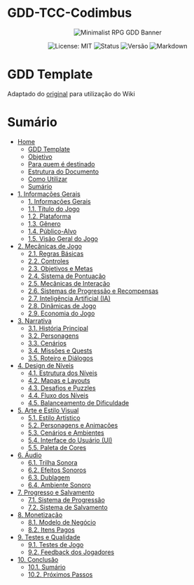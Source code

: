 # GDD-TCC-Codimbus

<p align="center">
  <img src="https://i.ibb.co/56s7K8j/292330192-445386850928422-7259301303587158181-n-jpg.png" alt="Minimalist RPG GDD Banner">
</p>

<p align="center">
  <img src="https://img.shields.io/badge/License-MIT-yellow.svg?style=for-the-badge" alt="License: MIT">
  <img src="https://img.shields.io/badge/Status-Em%20Desenvolvimento-orange?style=for-the-badge" alt="Status">
  <img src="https://img.shields.io/badge/Versão-0.2.9-blue?style=for-the-badge" alt="Versão">
    <img src="https://img.shields.io/badge/Markdown-%23%23302c9b.svg?style=for-the-badge&logo=markdown&logoColor=white" alt="Markdown">

</p>

# GDD Template

Adaptado do [original](https://github.com/allefrodrigo/gdd-template) para utilização do Wiki

# Sumário
-   [Home](https://github.com/DRyuw/GDD-TCC-Codimbus/wiki)
    -   [GDD Template](https://github.com/DRyuw/GDD-TCC-Codimbus/wiki#gdd-template) </br>
    -   [Objetivo](https://github.com/DRyuw/GDD-TCC-Codimbus/wiki#objetivo)
    -   [Para quem é destinado](https://github.com/DRyuw/GDD-TCC-Codimbus/wiki#para-quem-%C3%A9-destinado)
    -   [Estrutura do Documento](https://github.com/DRyuw/GDD-TCC-Codimbus/wiki#estrutura-do-documento)
    -   [Como Utilizar](https://github.com/DRyuw/GDD-TCC-Codimbus/wiki#como-utilizar)
    -   [Sumário](https://github.com/DRyuw/GDD-TCC-Codimbus/wiki#sum%C3%A1rio)
-   [1. Informações Gerais](https://github.com/DRyuw/GDD-TCC-Codimbus/wiki/1.-Informa%C3%A7%C3%B5es-Gerais)</br>
    -   [1. Informações Gerais](https://github.com/DRyuw/GDD-TCC-Codimbus/wiki/1.-Informa%C3%A7%C3%B5es-Gerais#1-informa%C3%A7%C3%B5es-gerais)
    -   [1.1. Título do Jogo](https://github.com/DRyuw/GDD-TCC-Codimbus/wiki/1.-Informa%C3%A7%C3%B5es-Gerais#11-t%C3%ADtulo-do-jogo)
    -   [1.2. Plataforma](https://github.com/DRyuw/GDD-TCC-Codimbus/wiki/1.-Informa%C3%A7%C3%B5es-Gerais#12-plataforma)
    -   [1.3. Gênero](https://github.com/DRyuw/GDD-TCC-Codimbus/wiki/1.-Informa%C3%A7%C3%B5es-Gerais#13-g%C3%AAnero)
    -   [1.4. Público-Alvo](https://github.com/DRyuw/GDD-TCC-Codimbus/wiki/1.-Informa%C3%A7%C3%B5es-Gerais#14-p%C3%BAblico-alvo)
    -   [1.5. Visão Geral do Jogo](https://github.com/DRyuw/GDD-TCC-Codimbus/wiki/1.-Informa%C3%A7%C3%B5es-Gerais#15-vis%C3%A3o-geral-do-jogo)
-   [2. Mecânicas de Jogo](https://github.com/DRyuw/GDD-TCC-Codimbus/wiki/2.-Mec%C3%A2nicas-de-Jogo)</br>
    -   [2.1. Regras Básicas](https://github.com/DRyuw/GDD-TCC-Codimbus/wiki/2.-Mec%C3%A2nicas-de-Jogo#21-regras-b%C3%A1sicas)
    -   [2.2. Controles](https://github.com/DRyuw/GDD-TCC-Codimbus/wiki/2.-Mec%C3%A2nicas-de-Jogo#22-controles)
    -   [2.3. Objetivos e Metas](https://github.com/DRyuw/GDD-TCC-Codimbus/wiki/2.-Mec%C3%A2nicas-de-Jogo#23-objetivos-e-metas)
    -   [2.4. Sistema de Pontuação](https://github.com/DRyuw/GDD-TCC-Codimbus/wiki/2.-Mec%C3%A2nicas-de-Jogo#24-sistema-de-pontua%C3%A7%C3%A3o)
    -   [2.5. Mecânicas de Interação](https://github.com/DRyuw/GDD-TCC-Codimbus/wiki/2.-Mec%C3%A2nicas-de-Jogo#25-mec%C3%A2nicas-de-intera%C3%A7%C3%A3o)
    -   [2.6. Sistemas de Progressão e Recompensas](https://github.com/DRyuw/GDD-TCC-Codimbus/wiki/2.-Mec%C3%A2nicas-de-Jogo#26-sistemas-de-progress%C3%A3o-e-recompensas)
    -   [2.7. Inteligência Artificial (IA)](https://github.com/DRyuw/GDD-TCC-Codimbus/wiki/2.-Mec%C3%A2nicas-de-Jogo#27-intelig%C3%AAncia-artificial-ia)
    -   [2.8. Dinâmicas de Jogo](https://github.com/DRyuw/GDD-TCC-Codimbus/wiki/2.-Mec%C3%A2nicas-de-Jogo#28-din%C3%A2micas-de-jogo)
    -   [2.9. Economia do Jogo](https://github.com/DRyuw/GDD-TCC-Codimbus/wiki/2.-Mec%C3%A2nicas-de-Jogo#29-economia-do-jogo)
-   [3. Narrativa](https://github.com/DRyuw/GDD-TCC-Codimbus/wiki/3.-Narrativa)</br>
	  -   [3.1. História Principal](https://github.com/DRyuw/GDD-TCC-Codimbus/wiki/3.-Narrativa#31-hist%C3%B3ria-principal)
    -   [3.2. Personagens](https://github.com/DRyuw/GDD-TCC-Codimbus/wiki/3.-Narrativa#32-personagens)
    -   [3.3. Cenários](https://github.com/DRyuw/GDD-TCC-Codimbus/wiki/3.-Narrativa#33-cen%C3%A1rios)
    -   [3.4. Missões e Quests](https://github.com/DRyuw/GDD-TCC-Codimbus/wiki/3.-Narrativa#34-miss%C3%B5es-e-quests)
    -   [3.5. Roteiro e Diálogos](https://github.com/DRyuw/GDD-TCC-Codimbus/wiki/3.-Narrativa#35-roteiro-e-di%C3%A1logos)
-   [4. Design de Níveis](https://github.com/DRyuw/GDD-TCC-Codimbus/wiki/4.-Design-de-N%C3%ADveis)</br>    
    -   [4.1. Estrutura dos Níveis](https://github.com/DRyuw/GDD-TCC-Codimbus/wiki/4.-Design-de-N%C3%ADveis#41-estrutura-dos-n%C3%ADveis)
    -   [4.2. Mapas e Layouts](https://github.com/DRyuw/GDD-TCC-Codimbus/wiki/4.-Design-de-N%C3%ADveis#42-mapas-e-layouts)
    -   [4.3. Desafios e Puzzles](https://github.com/DRyuw/GDD-TCC-Codimbus/wiki/4.-Design-de-N%C3%ADveis#43-desafios-e-puzzles)
    -   [4.4. Fluxo dos Níveis](https://github.com/DRyuw/GDD-TCC-Codimbus/wiki/4.-Design-de-N%C3%ADveis#44-fluxo-dos-n%C3%ADveis)
    -   [4.5. Balanceamento de Dificuldade](https://github.com/DRyuw/GDD-TCC-Codimbus/wiki/4.-Design-de-N%C3%ADveis#45-balanceamento-de-dificuldade)
-   [5. Arte e Estilo Visual](https://github.com/DRyuw/GDD-TCC-Codimbus/wiki/5.-Arte-e-Estilo-Visual)</br>
    -   [5.1. Estilo Artístico](https://github.com/DRyuw/GDD-TCC-Codimbus/wiki/5.-Arte-e-Estilo-Visual#51-estilo-art%C3%ADstico)
    -   [5.2. Personagens e Animações](https://github.com/DRyuw/GDD-TCC-Codimbus/wiki/5.-Arte-e-Estilo-Visual#52-personagens-e-anima%C3%A7%C3%B5es)
    -   [5.3. Cenários e Ambientes](https://github.com/DRyuw/GDD-TCC-Codimbus/wiki/5.-Arte-e-Estilo-Visual#53-cen%C3%A1rios-e-ambientes)
    -   [5.4. Interface do Usuário (UI)](https://github.com/DRyuw/GDD-TCC-Codimbus/wiki/5.-Arte-e-Estilo-Visual#54-interface-do-usu%C3%A1rio-ui)
    -   [5.5. Paleta de Cores](https://github.com/DRyuw/GDD-TCC-Codimbus/wiki/5.-Arte-e-Estilo-Visual#55-paleta-de-cores)
-   [6. Áudio](https://github.com/DRyuw/GDD-TCC-Codimbus/wiki/6.-%C3%81udio)</br>
    -   [6.1. Trilha Sonora](https://github.com/DRyuw/GDD-TCC-Codimbus/wiki/6.-%C3%81udio#61-trilha-sonora)
    -   [6.2. Efeitos Sonoros](https://github.com/DRyuw/GDD-TCC-Codimbus/wiki/6.-%C3%81udio#62-efeitos-sonoros)
    -   [6.3. Dublagem](https://github.com/DRyuw/GDD-TCC-Codimbus/wiki/6.-%C3%81udio#63-dublagem)
    -   [6.4. Ambiente Sonoro](https://github.com/DRyuw/GDD-TCC-Codimbus/wiki/6.-%C3%81udio#64-ambiente-sonoro)
-   [7. Progresso e Salvamento](https://github.com/DRyuw/GDD-TCC-Codimbus/wiki/7.-Progresso-e-Salvamento)</br>
	  -   [7.1. Sistema de Progressão](https://github.com/DRyuw/GDD-TCC-Codimbus/wiki/7.-Progresso-e-Salvamento#71-sistema-de-progress%C3%A3o)
    -   [7.2. Sistema de Salvamento](https://github.com/DRyuw/GDD-TCC-Codimbus/wiki/7.-Progresso-e-Salvamento#72-sistema-de-salvamento)
-   [8. Monetização](https://github.com/DRyuw/GDD-TCC-Codimbus/wiki/8.-Monetiza%C3%A7%C3%A3o)</br>
  	-   [8.1. Modelo de Negócio](https://github.com/DRyuw/GDD-TCC-Codimbus/wiki/8.-Monetiza%C3%A7%C3%A3o#81-modelo-de-neg%C3%B3cio)
    -   [8.2. Itens Pagos](https://github.com/DRyuw/GDD-TCC-Codimbus/wiki/8.-Monetiza%C3%A7%C3%A3o#82-itens-pagos)
-   [9. Testes e Qualidade](https://github.com/DRyuw/GDD-TCC-Codimbus/wiki/9.-Testes-e-Qualidade)</br>
      - [9.1. Testes de Jogo](https://github.com/DRyuw/GDD-TCC-Codimbus/wiki/9.-Testes-e-Qualidade#91-testes-de-jogo)
      - [9.2. Feedback dos Jogadores](https://github.com/DRyuw/GDD-TCC-Codimbus/wiki/9.-Testes-e-Qualidade#92-feedback-dos-jogadores)
   -   [10. Conclusão](https://github.com/DRyuw/GDD-TCC-Codimbus/wiki/10.-Conclus%C3%A3o)</br>
	    - [10.1. Sumário](https://github.com/DRyuw/GDD-TCC-Codimbus/wiki/10.-Conclus%C3%A3o#101-sum%C3%A1rio)
	    - [10.2. Próximos Passos](https://github.com/DRyuw/GDD-TCC-Codimbus/wiki/10.-Conclus%C3%A3o#102-pr%C3%B3ximos-passos)
